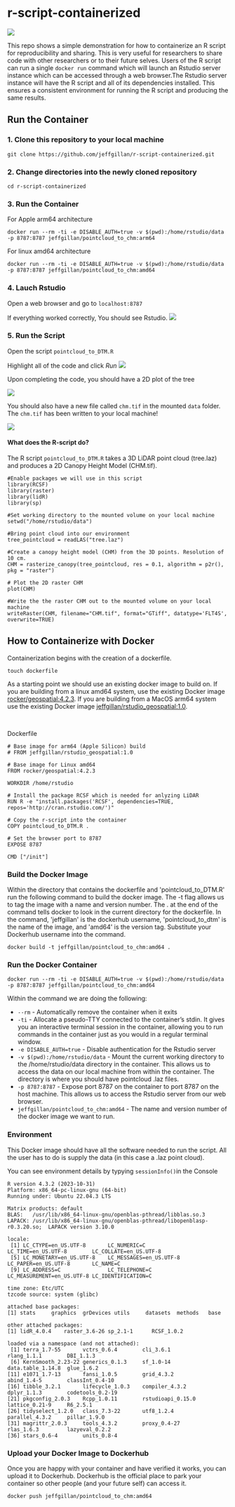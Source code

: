 # r-script-containerized


![](https://github.com/jeffgillan/resource_mapping_with_drones/tree/main/docs/images/lidar_tree.png)

This repo shows a simple demonstration for how to containerize an R script for reproducibility and sharing. This is very useful for researchers to share code with other researchers or to their future selves. Users of the R script can run a single `docker run`  command which will launch an Rstudio server instance which can be accessed through a web browser.The Rstudio server instance will have the R script and all of its dependencies installed. This ensures a consistent environment for running the R script and producing the same results.  

## Run the Container
### 1. Clone this repository to your local machine

`git clone https://github.com/jeffgillan/r-script-containerized.git`

### 2. Change directories into the newly cloned repository

`cd r-script-containerized`

### 3. Run the Container

For Apple arm64 architecture

`docker run --rm -ti -e DISABLE_AUTH=true -v $(pwd):/home/rstudio/data -p 8787:8787 jeffgillan/pointcloud_to_chm:arm64`

For linux amd64 architecture

`docker run --rm -ti -e DISABLE_AUTH=true -v $(pwd):/home/rstudio/data -p 8787:8787 jeffgillan/pointcloud_to_chm:amd64`

### 4. Lauch Rstudio

Open a web browser and go to `localhost:8787`

If everything worked correctly, You should see Rstudio.
![](./images/rstudio_screenshot.png)

### 5. Run the Script

Open the script `pointcloud_to_DTM.R`

Highlight all of the code and click *Run*
![](./images/rstudio_screenshot2.png)

Upon completing the code, you should have a 2D plot of the tree

![](./images/rstudio_screenshot4.png)

You should also have a new file called `chm.tif` in the mounted `data` folder. The `chm.tif` has been written to your local machine!


![](./images/rstudio_screenshot5.png)

#### What does the R-script do?
    
The R script `pointcloud_to_DTM.R` takes a 3D LiDAR point cloud (tree.laz) and produces a 2D Canopy Height Model (CHM.tif). 

```
#Enable packages we will use in this script
library(RCSF)
library(raster)
library(lidR)
library(sp)

#Set working directory to the mounted volume on your local machine
setwd("/home/rstudio/data")

#Bring point cloud into our environment
tree_pointcloud = readLAS("tree.laz")

#Create a canopy height model (CHM) from the 3D points. Resolution of 10 cm. 
CHM = rasterize_canopy(tree_pointcloud, res = 0.1, algorithm = p2r(), pkg = "raster")

# Plot the 2D raster CHM
plot(CHM)

#Write the the raster CHM out to the mounted volume on your local machine
writeRaster(CHM, filename="CHM.tif", format="GTiff", datatype='FLT4S', overwrite=TRUE)

```

## How to Containerize with Docker

Containerization begins with the creation of a dockerfile.

`touch dockerfile`

As a starting point we should use an existing docker image to build on. If you are building from a linux amd64 system, use the existing Docker image [rocker/geospatial:4.2.3](https://hub.docker.com/r/rocker/geospatial). If you are building from a MacOS arm64 system use the existing Docker image [jeffgillan/rstudio_geospatial:1.0](https://hub.docker.com/repository/docker/jeffgillan/rstudio_geospatial/general).

</br>

Dockerfile 

```
# Base image for arm64 (Apple Silicon) build
# FROM jeffgillan/rstudio_geospatial:1.0

# Base image for Linux amd64
FROM rocker/geospatial:4.2.3

WORKDIR /home/rstudio

# Install the package RCSF which is needed for anlyzing LiDAR
RUN R -e "install.packages('RCSF', dependencies=TRUE, repos='http://cran.rstudio.com/')"

# Copy the r-script into the container
COPY pointcloud_to_DTM.R .

# Set the browser port to 8787
EXPOSE 8787

CMD ["/init"]

```

### Build the Docker Image

Within the directory that contains the dockerfile and 'pointcloud_to_DTM.R' run the following command to build the docker image. The -t flag allows us to tag the image with a name and version number. The . at the end of the command tells docker to look in the current directory for the dockerfile. In the command, 'jeffgillan' is the dockerhub username, 'pointcloud_to_dtm' is the name of the image, and 'amd64' is the version tag. Substitute your Dockerhub username into the command. 

`docker build -t jeffgillan/pointcloud_to_chm:amd64 .`



### Run the Docker Container

`docker run --rm -ti -e DISABLE_AUTH=true -v $(pwd):/home/rstudio/data -p 8787:8787 jeffgillan/pointcloud_to_chm:amd64`

Within the command we are doing the following:
* `--rm` - Automatically remove the container when it exits
* `-ti` - Allocate a pseudo-TTY connected to the container’s stdin. It gives you an interactive terminal session in the container, allowing you to run commands in the container just as you would in a regular terminal window.
* `-e DISABLE_AUTH=true` - Disable authentication for the Rstudio server
* `-v $(pwd):/home/rstudio/data` - Mount the current working directory to the /home/rstudio/data directory in the container. This allows us to access the data on our local machine from within the container. The directory is where you should have pointcloud .laz files.
* `-p 8787:8787` - Expose port 8787 on the container to port 8787 on the host machine. This allows us to access the Rstudio server from our web browser.
* `jeffgillan/pointcloud_to_chm:amd64` - The name and version number of the docker image we want to run.



### Environment
This Docker image should have all the software needed to run the script. All the user has to do is supply the data (in this case a .laz point cloud). 

You can see environment details by typying `sessionInfo()`in the Console

```
R version 4.3.2 (2023-10-31)
Platform: x86_64-pc-linux-gnu (64-bit)
Running under: Ubuntu 22.04.3 LTS

Matrix products: default
BLAS:   /usr/lib/x86_64-linux-gnu/openblas-pthread/libblas.so.3 
LAPACK: /usr/lib/x86_64-linux-gnu/openblas-pthread/libopenblasp-r0.3.20.so;  LAPACK version 3.10.0

locale:
 [1] LC_CTYPE=en_US.UTF-8       LC_NUMERIC=C               LC_TIME=en_US.UTF-8        LC_COLLATE=en_US.UTF-8    
 [5] LC_MONETARY=en_US.UTF-8    LC_MESSAGES=en_US.UTF-8    LC_PAPER=en_US.UTF-8       LC_NAME=C                 
 [9] LC_ADDRESS=C               LC_TELEPHONE=C             LC_MEASUREMENT=en_US.UTF-8 LC_IDENTIFICATION=C       

time zone: Etc/UTC
tzcode source: system (glibc)

attached base packages:
[1] stats     graphics  grDevices utils     datasets  methods   base     

other attached packages:
[1] lidR_4.0.4    raster_3.6-26 sp_2.1-1      RCSF_1.0.2   

loaded via a namespace (and not attached):
 [1] terra_1.7-55       vctrs_0.6.4        cli_3.6.1          rlang_1.1.1        DBI_1.1.3         
 [6] KernSmooth_2.23-22 generics_0.1.3     sf_1.0-14          data.table_1.14.8  glue_1.6.2        
[11] e1071_1.7-13       fansi_1.0.5        grid_4.3.2         abind_1.4-5        classInt_0.4-10   
[16] tibble_3.2.1       lifecycle_1.0.3    compiler_4.3.2     dplyr_1.1.3        codetools_0.2-19  
[21] pkgconfig_2.0.3    Rcpp_1.0.11        rstudioapi_0.15.0  lattice_0.21-9     R6_2.5.1          
[26] tidyselect_1.2.0   class_7.3-22       utf8_1.2.4         parallel_4.3.2     pillar_1.9.0      
[31] magrittr_2.0.3     tools_4.3.2        proxy_0.4-27       rlas_1.6.3         lazyeval_0.2.2    
[36] stars_0.6-4        units_0.8-4   
```

### Upload your Docker Image to Dockerhub
 Once you are happy with your container and have verified it works, you can upload it to Dockerhub. Dockerhub is the official place to park your container so other people (and your future self) can access it. 

 
`docker push jeffgillan/pointcloud_to_chm:amd64`
